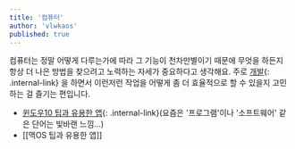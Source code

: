 ```yaml
---
title: '컴퓨터'
author: 'vlwkaos'
published: true
---
```


컴퓨터는 정말 어떻게 다루는가에 따라 그 기능이 천차만별이기 때문에 무엇을 하든지 항상 더 나은 방법을 찾으려고 노력하는 자세가 중요하다고 생각해요. 주로 [개발](/index/software_engineering){: .internal-link} 을 하면서 이런저런 작업을 어떻게 좀 더 효율적으로 할 수 있을지 고민하는 걸 즐기는 편입니다.

- [윈도우10 팁과 유용한 앱](/_notes/2020/windows10_tips.md){: .internal-link}(요즘은 '프로그램'이나 '소프트웨어' 같은 단어는 빛바랜 느낌...)
- [[맥OS 팁과 유용한 앱]]




